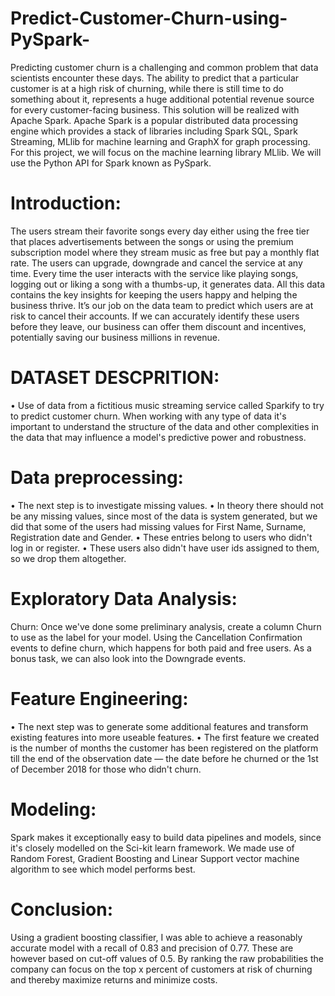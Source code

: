 # Predict-Customer-Churn-using-PySpark-
Predicting customer churn is a challenging and common problem that data scientists encounter these days. The ability to predict that a particular customer is at a high risk of churning, while there is still time to do something about it, represents a huge additional potential revenue source for every customer-facing business. This solution will be realized with Apache Spark. Apache Spark is a popular distributed data processing engine which provides a stack of libraries including Spark SQL, Spark Streaming, MLlib for machine learning and GraphX for graph processing. For this project, we will focus on the machine learning library MLlib. We will use the Python API for Spark known as PySpark.

# Introduction:
The users stream their favorite songs every day either using the free tier that places advertisements between the songs or using the premium subscription model where they stream music as free but pay a monthly flat rate. The users can upgrade, downgrade and cancel the service at any time. Every time the user interacts with the service like playing songs, logging out or liking a song with a thumbs-up, it generates data. All this data contains the key insights for keeping the users happy and helping the business thrive. It’s our job on the data team to predict which users are at risk to cancel their accounts. If we can accurately identify these users before they leave, our business can offer them discount and incentives, potentially saving our business millions in revenue.

# DATASET DESCPRITION:
•	Use of data from a fictitious music streaming service called Sparkify to try to predict customer churn. 
When working with any type of data it's important to understand the structure of the data and other complexities in the data that may influence a model's predictive power and robustness.

# Data preprocessing:
•	The next step is to investigate missing values. 
•	In theory there should not be any missing values, since most of the data is system generated, but we did that some of the users had missing values for First Name, Surname, Registration date and Gender. 
•	These entries belong to users who didn't log in or register. 
•	These users also didn't have user ids assigned to them, so we drop them altogether.

# Exploratory Data Analysis:
Churn: Once we've done some preliminary analysis, create a column Churn to use as the label for your model. Using the Cancellation Confirmation events to define churn, which happens for both paid and free users. As a bonus task, we can also look into the Downgrade events.

# Feature Engineering:
•	The next step was to generate some additional features and transform existing features into more useable features.
•	The first feature we created is the number of months the customer has been registered on the platform till the end of the observation date — the date before he churned or the 1st of December 2018 for those who didn't churn.

# Modeling:
Spark makes it exceptionally easy to build data pipelines and models, since it's closely modelled on the Sci-kit learn framework. We made use of Random Forest, Gradient Boosting and Linear Support vector machine algorithm to see which model performs best.

# Conclusion:
Using a gradient boosting classifier, I was able to achieve a reasonably accurate model with a recall of 0.83 and precision of 0.77. These are however based on cut-off values of 0.5. By ranking the raw probabilities the company can focus on the top x percent of customers at risk of churning and thereby maximize returns and minimize costs.
